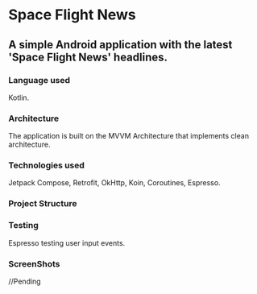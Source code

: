 # <b>Space Flight News</b>

## A simple Android application with the latest 'Space Flight News' headlines.


### Language used
Kotlin.

### Architecture
The application is built on the MVVM Architecture that implements clean architecture.

### Technologies used
Jetpack Compose, Retrofit, OkHttp, Koin, Coroutines, Espresso.

### Project Structure

### Testing
Espresso testing user input events.

### ScreenShots
//Pending
